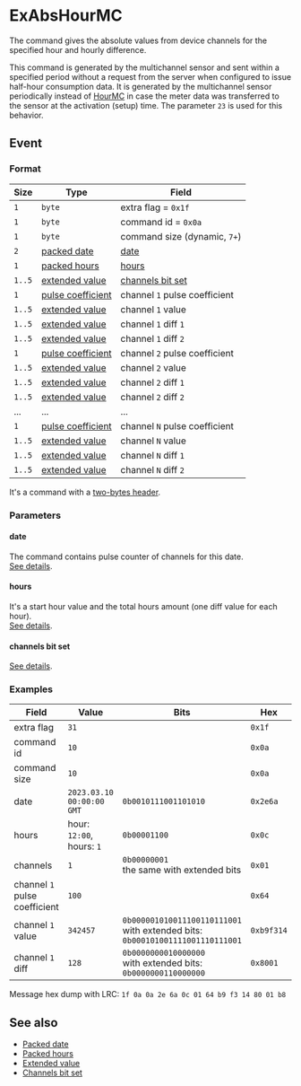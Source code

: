 # ExAbsHourMC

The command gives the absolute values from device channels for the specified hour and hourly difference.

This command is generated by the multichannel sensor and sent within a specified period without a request from the server when configured to issue half-hour consumption data.
It is generated by the multichannel sensor periodically instead of [HourMC](HourMC.md) in case the meter data was transferred to the sensor at the activation (setup) time.
The parameter `23` is used for this behavior.


## Event

### Format

| Size   | Type                                                  | Field                                               |
| ------ | ----------------------------------------------------- | --------------------------------------------------- |
| `1`    | `byte`                                                | extra flag = `0x1f`                                 |
| `1`    | `byte`                                                | command id = `0x0a`                                 |
| `1`    | `byte`                                                | command size (dynamic, `7+`)                        |
| `2`    | [packed date](../../types.md#packed-date)             | [date](#date)                                       |
| `1`    | [packed hours](../../types.md#packed-hours)           | [hours](#hours)                                     |
| `1..5` | [extended value](../../types.md#extended-value)       | [channels bit set](../../types.md#channels-bit-set) |
| `1`    | [pulse coefficient](../../types.md#pulse-coefficient) | channel `1` pulse coefficient                       |
| `1..5` | [extended value](../../types.md#extended-value)       | channel `1` value                                   |
| `1..5` | [extended value](../../types.md#extended-value)       | channel `1` diff `1`                                |
| `1..5` | [extended value](../../types.md#extended-value)       | channel `1` diff `2`                                |
| `1`    | [pulse coefficient](../../types.md#pulse-coefficient) | channel `2` pulse coefficient                       |
| `1..5` | [extended value](../../types.md#extended-value)       | channel `2` value                                   |
| `1..5` | [extended value](../../types.md#extended-value)       | channel `2` diff `1`                                |
| `1..5` | [extended value](../../types.md#extended-value)       | channel `2` diff `2`                                |
| ...    | ...                                                   | ...                                                 |
| `1`    | [pulse coefficient](../../types.md#pulse-coefficient) | channel `N` pulse coefficient                       |
| `1..5` | [extended value](../../types.md#extended-value)       | channel `N` value                                   |
| `1..5` | [extended value](../../types.md#extended-value)       | channel `N` diff `1`                                |
| `1..5` | [extended value](../../types.md#extended-value)       | channel `N` diff `2`                                |

It's a command with a [two-bytes header](../message.md#command-with-a-two-bytes-header).

### Parameters

#### **date**

The command contains pulse counter of channels for this date.
<br>
[See details](../../types.md#packed-date).

#### **hours**

It's a start hour value and the total hours amount (one diff value for each hour).
<br>
[See details](../../types.md#packed-hours).

#### **channels bit set**

[See details](../../types.md#channels-bit-set).

### Examples

| Field                         | Value                     | Bits                                                                                    | Hex        |
| ----------------------------- | ------------------------- | --------------------------------------------------------------------------------------- | ---------- |
| extra flag                    | `31`                      |                                                                                         | `0x1f`     |
| command id                    | `10`                      |                                                                                         | `0x0a`     |
| command size                  | `10`                      |                                                                                         | `0x0a`     |
| date                          | `2023.03.10 00:00:00 GMT` | `0b0010111001101010`                                                                    | `0x2e6a`   |
| hours                         | hour: `12:00`, hours: `1` | `0b00001100`                                                                            | `0x0c`     |
| channels                      | `1`                       | `0b00000001` <br> the same with extended bits                                           | `0x01`     |
| channel `1` pulse coefficient | `100`                     |                                                                                         | `0x64`     |
| channel `1` value             | `342457`                  | `0b000001010011100110111001` <br> with extended bits: <br> `0b000101001111001110111001` | `0xb9f314` |
| channel `1` diff              | `128`                     | `0b0000000010000000` <br> with extended bits: <br> `0b0000000110000000`                 | `0x8001`   |

Message hex dump with LRC: `1f 0a 0a 2e 6a 0c 01 64 b9 f3 14 80 01 b8`


## See also

* [Packed date](../../types.md#packed-date)
* [Packed hours](../../types.md#packed-hours)
* [Extended value](../../types.md#extended-value)
* [Channels bit set](../../types.md#channels-bit-set)
